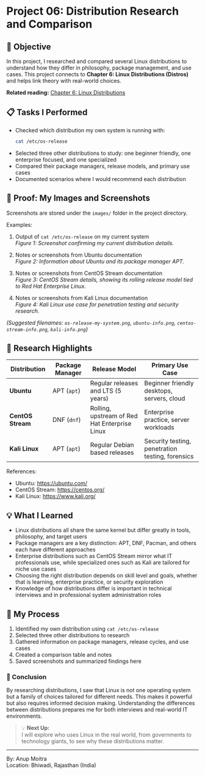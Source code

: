 # Project 06: Distribution Research and Comparison

## 📝 Objective  

In this project, I researched and compared several Linux distributions to understand how they differ in philosophy, package management, and use cases. This project connects to **Chapter 6: Linux Distributions (Distros)** and helps link theory with real-world choices.  

**Related reading:** [Chapter 6: Linux Distributions](../01-understanding-linux-concepts/06-linux-distributions.md)  

## 📋 Tasks I Performed  

- Checked which distribution my own system is running with:  
  ```bash
  cat /etc/os-release
  ```  
- Selected three other distributions to study: one beginner friendly, one enterprise focused, and one specialized  
- Compared their package managers, release models, and primary use cases  
- Documented scenarios where I would recommend each distribution  

## 📸 Proof: My Images and Screenshots  

Screenshots are stored under the `images/` folder in the project directory.  

Examples:  

1. Output of `cat /etc/os-release` on my current system  
   *Figure 1: Screenshot confirming my current distribution details.*  

2. Notes or screenshots from Ubuntu documentation  
   *Figure 2: Information about Ubuntu and its package manager APT.*  

3. Notes or screenshots from CentOS Stream documentation  
   *Figure 3: CentOS Stream details, showing its rolling release model tied to Red Hat Enterprise Linux.*  

4. Notes or screenshots from Kali Linux documentation  
   *Figure 4: Kali Linux use case for penetration testing and security research.*  

*(Suggested filenames: `os-release-my-system.png`, `ubuntu-info.png`, `centos-stream-info.png`, `kali-info.png`)*  

## 🔗 Research Highlights  

| **Distribution** | **Package Manager** | **Release Model**            | **Primary Use Case**                          |  
|------------------|----------------------|-------------------------------|-----------------------------------------------|  
| **Ubuntu**       | APT (`apt`)         | Regular releases and LTS (5 years) | Beginner friendly desktops, servers, cloud    |  
| **CentOS Stream**| DNF (`dnf`)         | Rolling, upstream of Red Hat Enterprise Linux | Enterprise practice, server workloads  |  
| **Kali Linux**   | APT (`apt`)         | Regular Debian based releases | Security testing, penetration testing, forensics |  

References:  
- Ubuntu: <https://ubuntu.com/>  
- CentOS Stream: <https://centos.org/>  
- Kali Linux: <https://www.kali.org/>  

## 💡 What I Learned  

- Linux distributions all share the same kernel but differ greatly in tools, philosophy, and target users  
- Package managers are a key distinction: APT, DNF, Pacman, and others each have different approaches  
- Enterprise distributions such as CentOS Stream mirror what IT professionals use, while specialized ones such as Kali are tailored for niche use cases  
- Choosing the right distribution depends on skill level and goals, whether that is learning, enterprise practice, or security exploration  
- Knowledge of how distributions differ is important in technical interviews and in professional system administration roles  

## 📁 My Process  

1. Identified my own distribution using `cat /etc/os-release`  
2. Selected three other distributions to research  
3. Gathered information on package managers, release cycles, and use cases  
4. Created a comparison table and notes  
5. Saved screenshots and summarized findings here  

### 🏁 Conclusion  

By researching distributions, I saw that Linux is not one operating system but a family of choices tailored for different needs. This makes it powerful but also requires informed decision making. Understanding the differences between distributions prepares me for both interviews and real-world IT environments.  

> 💡 **Next Up:**  
> I will explore who uses Linux in the real world, from governments to technology giants, to see why these distributions matter.  

---  

By: Anup Moitra  
Location: Bhiwadi, Rajasthan (India)  
